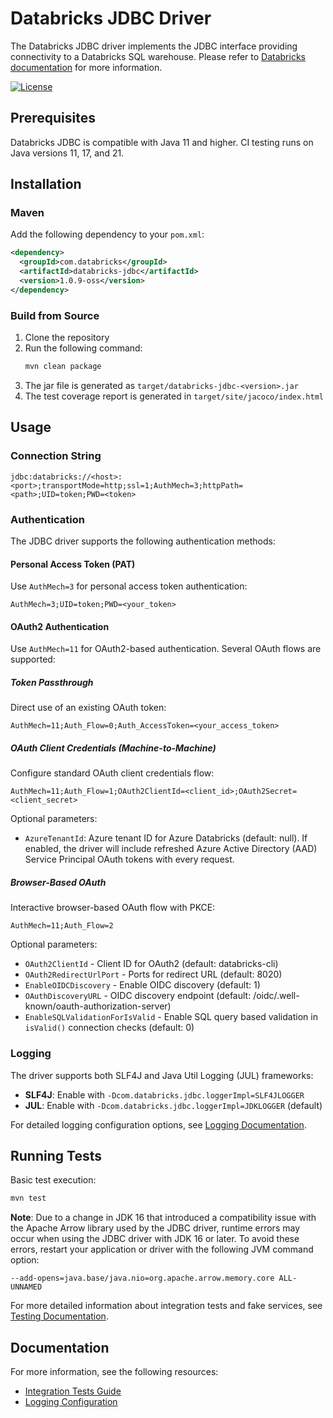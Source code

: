 # Databricks JDBC Driver

The Databricks JDBC driver implements the JDBC interface providing connectivity to a Databricks SQL warehouse.
Please refer to [Databricks documentation](https://docs.databricks.com/aws/en/integrations/jdbc-oss/) for more
information.

[![License](https://img.shields.io/badge/License-Apache%202.0-blue.svg)](https://opensource.org/licenses/Apache-2.0)

## Prerequisites

Databricks JDBC is compatible with Java 11 and higher. CI testing runs on Java versions 11, 17, and 21.

## Installation

### Maven

Add the following dependency to your `pom.xml`:

```xml
<dependency>
  <groupId>com.databricks</groupId>
  <artifactId>databricks-jdbc</artifactId>
  <version>1.0.9-oss</version>
</dependency>
```

### Build from Source

1. Clone the repository
2. Run the following command:
   ```bash
   mvn clean package
   ```
3. The jar file is generated as `target/databricks-jdbc-<version>.jar`
4. The test coverage report is generated in `target/site/jacoco/index.html`

## Usage

### Connection String

```
jdbc:databricks://<host>:<port>;transportMode=http;ssl=1;AuthMech=3;httpPath=<path>;UID=token;PWD=<token>
```

### Authentication

The JDBC driver supports the following authentication methods:

#### Personal Access Token (PAT)

Use `AuthMech=3` for personal access token authentication:

```
AuthMech=3;UID=token;PWD=<your_token>
```

#### OAuth2 Authentication

Use `AuthMech=11` for OAuth2-based authentication. Several OAuth flows are supported:

##### Token Passthrough

Direct use of an existing OAuth token:

```
AuthMech=11;Auth_Flow=0;Auth_AccessToken=<your_access_token>
```

##### OAuth Client Credentials (Machine-to-Machine)

Configure standard OAuth client credentials flow:

```
AuthMech=11;Auth_Flow=1;OAuth2ClientId=<client_id>;OAuth2Secret=<client_secret>
```

Optional parameters:
- `AzureTenantId`: Azure tenant ID for Azure Databricks (default: null). If enabled, the driver will include refreshed
Azure Active Directory (AAD) Service Principal OAuth tokens with every request.

##### Browser-Based OAuth

Interactive browser-based OAuth flow with PKCE:

```
AuthMech=11;Auth_Flow=2
```

Optional parameters:
- `OAuth2ClientId` - Client ID for OAuth2 (default: databricks-cli)
- `OAuth2RedirectUrlPort` - Ports for redirect URL (default: 8020)
- `EnableOIDCDiscovery` - Enable OIDC discovery (default: 1)
- `OAuthDiscoveryURL` - OIDC discovery endpoint (default: /oidc/.well-known/oauth-authorization-server)
- `EnableSQLValidationForIsValid` - Enable SQL query based validation in `isValid()` connection checks (default: 0)

### Logging

The driver supports both SLF4J and Java Util Logging (JUL) frameworks:

- **SLF4J**: Enable with `-Dcom.databricks.jdbc.loggerImpl=SLF4JLOGGER`
- **JUL**: Enable with `-Dcom.databricks.jdbc.loggerImpl=JDKLOGGER` (default)

For detailed logging configuration options, see [Logging Documentation](./docs/LOGGING.md).

## Running Tests

Basic test execution:

```bash
mvn test
```

**Note**: Due to a change in JDK 16 that introduced a compatibility issue with the Apache Arrow library used by the JDBC
driver, runtime errors may occur when using the JDBC driver with JDK 16 or later. To avoid these errors, restart your
application or driver with the following JVM command option:

```
--add-opens=java.base/java.nio=org.apache.arrow.memory.core ALL-UNNAMED
```

For more detailed information about integration tests and fake services, see [Testing Documentation](./docs/TESTING.md).

## Documentation

For more information, see the following resources:
- [Integration Tests Guide](./docs/TESTING.md)
- [Logging Configuration](./docs/LOGGING.md)
